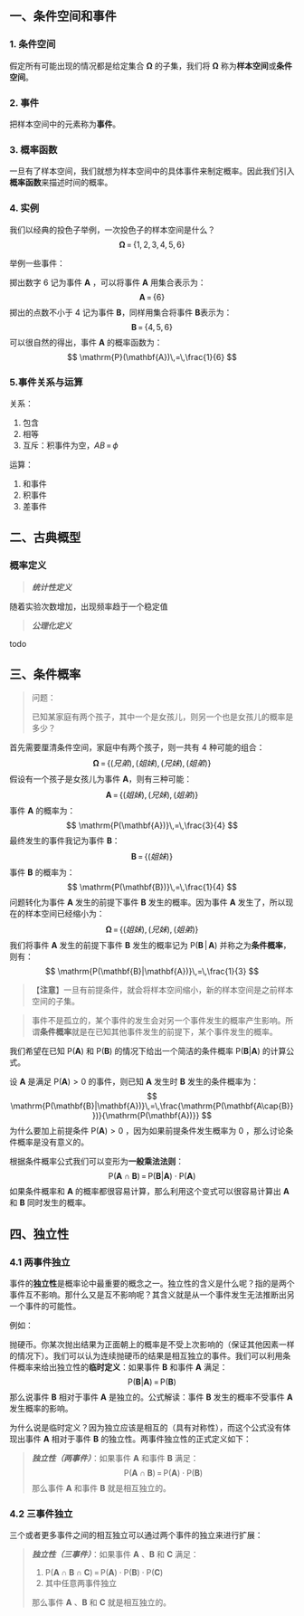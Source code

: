 ## 一、条件空间和事件

### 1. 条件空间

假定所有可能出现的情况都是给定集合 $\mathbf\Omega$ 的子集，我们将 $\mathbf\Omega$ 称为**样本空间**或**条件空间**。

### 2. 事件

把样本空间中的元素称为**事件**。

### 3. 概率函数

一旦有了样本空间，我们就想为样本空间中的具体事件来制定概率。因此我们引入**概率函数**来描述时间的概率。

### 4. 实例

我们以经典的投色子举例，一次投色子的样本空间是什么？
$$
\mathbf\Omega\,=\,\{1,\,2,\,3,\,4,\,5,\,6\}
$$

举例一些事件：

掷出数字 6 记为事件 $\mathbf{A}$ ，可以将事件 $\mathbf{A}$ 用集合表示为：
$$
\mathbf{A}\,=\,\{6\}
$$
掷出的点数不小于 4 记为事件 $\mathbf{B}$，同样用集合将事件 $\mathbf{B}$表示为：
$$
\mathbf{B}\,=\,\{4,\,5,\,6\}
$$
可以很自然的得出，事件 $\mathbf{A}$ 的概率函数为：
$$
\mathrm{P}(\mathbf{A})\,=\,\frac{1}{6}
$$

### 5.事件关系与运算

关系：

1. 包含
2. 相等
3. 互斥：积事件为空，$\mathbf{\mathit{AB}}\,=\,\phi$

运算：

1. 和事件
2. 积事件
3. 差事件



## 二、古典概型

### 概率定义

> ***统计性定义***

随着实验次数增加，出现频率趋于一个稳定值



> ***公理化定义***

todo

## 三、条件概率

> 问题：
>
> 已知某家庭有两个孩子，其中一个是女孩儿，则另一个也是女孩儿的概率是多少？

首先需要厘清条件空间，家庭中有两个孩子，则一共有 4 种可能的组合：
$$
\mathbf{\Omega}\,=\,\{(兄弟),\,(姐妹),\,(兄妹),\,(姐弟)\}
$$
假设有一个孩子是女孩儿为事件 $\mathbf{A}$，则有三种可能：
$$
\mathbf{A}\,=\,\{(姐妹),\,(兄妹),\,(姐弟)\}
$$
事件 $\mathbf{A}$ 的概率为：
$$
\mathrm{P(\mathbf{A})}\,=\,\frac{3}{4}
$$
最终发生的事件我记为事件 $\mathbf{B}$：
$$
\mathbf{B}\,=\,\{(姐妹)\}
$$
事件 $\mathbf{B}$ 的概率为：
$$
\mathrm{P(\mathbf{B})}\,=\,\frac{1}{4}
$$
问题转化为事件 $\mathbf{A}$ 发生的前提下事件 $\mathbf{B}$ 发生的概率。因为事件 $\mathbf{A}$ 发生了，所以现在的样本空间已经缩小为：
$$
\mathbf{\Omega}\,=\,\{(姐妹),\,(兄妹),\,(姐弟)\}
$$
我们将事件 $\mathbf{A}$ 发生的前提下事件 $\mathbf{B}$ 发生的概率记为 $\mathrm{P(\mathbf{B}\,|\,\mathbf{A})}$ 并称之为**条件概率**，则有：
$$
\mathrm{P(\mathbf{B}|\mathbf{A})}\,=\,\frac{1}{3}
$$

> 【**注意**】一旦有前提条件，就会将样本空间缩小，新的样本空间是之前样本空间的子集。



> 事件不是孤立的，某个事件的发生会对另一个事件发生的概率产生影响。所谓**条件概率**就是在已知其他事件发生的前提下，某个事件发生的概率。

我们希望在已知 $\mathrm{P(\mathbf{A})}$ 和  $\mathrm{P(\mathbf{B})}$ 的情况下给出一个简洁的条件概率 $\mathrm{P(\mathbf{B}|\mathbf{A})}$ 的计算公式。

设 $\mathbf{A}$ 是满足 $\mathrm{P(\mathbf{A})}>0$ 的事件，则已知 $\mathbf{A}$ 发生时 $\mathbf{B}$ 发生的条件概率为：
$$
\mathrm{P(\mathbf{B}|\mathbf{A})}\,=\,\frac{\mathrm{P(\mathbf{A\cap{B}}})}{\mathrm{P(\mathbf{A})}}
$$
 为什么要加上前提条件 $\mathrm{P(\mathbf{A})}>0$ ，因为如果前提条件发生概率为 0 ，那么讨论条件概率是没有意义的。

根据条件概率公式我们可以变形为**一般乘法法则**：
$$
\mathrm{P(\mathbf{A\cap{B}})}\,=\,\mathrm{P(\mathbf{B}|\mathbf{A})}\cdot\mathrm{P(\mathbf{A})}
$$
如果条件概率和 $\mathbf{A}$ 的概率都很容易计算，那么利用这个变式可以很容易计算出 $\mathbf{A}$ 和 $\mathbf{B}$ 同时发生的概率。 

## 四、独立性

### 4.1 两事件独立

事件的**独立性**是概率论中最重要的概念之一。独立性的含义是什么呢？指的是两个事件互不影响。那什么又是互不影响呢？其含义就是从一个事件发生无法推断出另一个事件的可能性。

例如：

抛硬币。你某次抛出结果为正面朝上的概率是不受上次影响的（保证其他因素一样的情况下）。我们可以认为连续抛硬币的结果是相互独立的事件。我们可以利用条件概率来给出独立性的**临时定义**：如果事件 $\mathbf{B}$ 和事件 $\mathbf{A}$ 满足：
$$
\mathrm{P(\mathbf{B}|\mathbf{A})}\,=\,\mathrm{P(\mathbf{B})}
$$
那么说事件 $\mathbf{B}$ 相对于事件 $\mathbf{A}$ 是独立的。公式解读：事件 $\mathbf{B}$ 发生的概率不受事件 $\mathbf{A}$  发生概率的影响。

为什么说是临时定义？因为独立应该是相互的（具有对称性），而这个公式没有体现出事件 $\mathbf{A}$ 相对于事件 $\mathbf{B}$ 的独立性。两事件独立性的正式定义如下：

> ***独立性（两事件）***：如果事件 $\mathbf{A}$ 和事件 $\mathbf{B}$ 满足：
> $$
> \mathrm{P(\mathbf{A\cap{B}})}\,=\,\mathrm{P(\mathbf{A})}\cdot\mathrm{P(\mathbf{B})}
> $$
> 那么事件 $\mathbf{A}$ 和事件 $\mathbf{B}$ 就是相互独立的。

### 4.2 三事件独立

三个或者更多事件之间的相互独立可以通过两个事件的独立来进行扩展：

> ***独立性（三事件）***：如果事件 $\mathbf{A}$ 、$\mathbf{B}$ 和 $\mathbf{C}$ 满足：
>
> 1. $\mathrm{P(\mathbf{A\cap{B}\cap{\mathbf{C}}})}\,=\,\mathrm{P(\mathbf{A})}\cdot\mathrm{P(\mathbf{B})}\cdot\mathrm{P(\mathbf{C})}$
> 2. 其中任意两事件独立
>
> 那么事件 $\mathbf{A}$ 、$\mathbf{B}$ 和 $\mathbf{C}$ 就是相互独立的。
